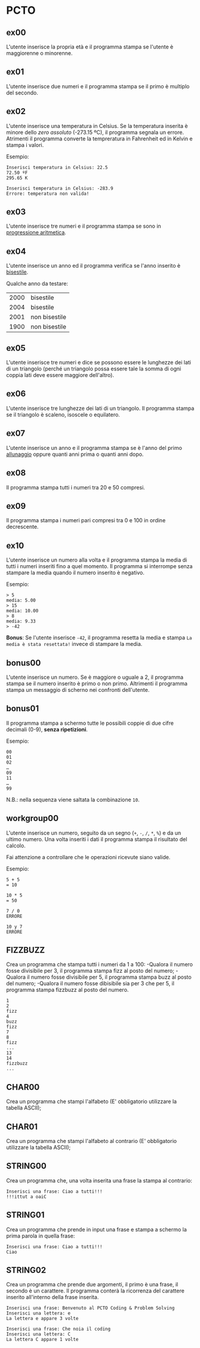 # PCTO

## ex00

L'utente inserisce la propria età e il programma stampa se l'utente è maggiorenne o minorenne.

## ex01

L'utente inserisce due numeri e il programma stampa se il primo è multiplo del secondo.

## ex02

L'utente inserisce una temperatura in Celsius. Se la temperatura inserita è minore dello _zero assoluto_ (-273.15 ºC), il programma segnala un errore. Atrimenti il programma converte la tempreratura in Fahrenheit ed in Kelvin e stampa i valori.

Esempio:

```
Inserisci temperatura in Celsius: 22.5
72.50 ºF
295.65 K
```

```
Inserisci temperatura in Celsius: -283.9
Errore: temperatura non valida!
```

## ex03

L'utente inserisce tre numeri e il programma stampa se sono in [progressione aritmetica](https://www.google.com/search?q=progressione+aritmetica).

## ex04

L'utente inserisce un anno ed il programma verifica se l'anno inserito è [bisestile](https://www.google.com/search?q=anno+bisestile).

Qualche anno da testare:

|      |               |
| :--: | ------------- |
| 2000 | bisestile     |
| 2004 | bisestile     |
| 2001 | non bisestile |
| 1900 | non bisestile |

## ex05

L'utente inserisce tre numeri e dice se possono essere le lunghezze dei lati di un triangolo (perché un triangolo possa essere tale la somma di ogni coppia lati deve essere maggiore dell'altro).

## ex06

L'utente inserisce tre lunghezze dei lati di un triangolo. Il programma stampa se il triangolo è scaleno, isoscele o equilatero.

## ex07

L'utente inserisce un anno e il programma stampa se è l'anno del primo [allunaggio](https://www.google.com/search?q=allunaggio) oppure quanti anni prima o quanti anni dopo.

## ex08

Il programma stampa tutti i numeri tra 20 e 50 compresi.

## ex09

Il programma stampa i numeri pari compresi tra 0 e 100 in ordine decrescente.

## ex10

L'utente inserisce un numero alla volta e il programma stampa la media di tutti i numeri inseriti fino a quel momento. Il programma si interrompe senza stampare la media quando il numero inserito è negativo.

Esempio:

```
> 5
media: 5.00
> 15
media: 10.00
> 8
media: 9.33
> -42
```

**Bonus**: Se l'utente inserisce `-42`, il programma resetta la media e stampa `La media è stata resettata!` invece di stampare la media.

## bonus00

L'utente inserisce un numero. Se è maggiore o uguale a 2, il programma stampa se il numero inserito è primo o non primo. Altrimenti il programma stampa un messaggio di scherno nei confronti dell'utente.

## bonus01

Il programma stampa a schermo tutte le possibili coppie di due cifre decimali (0-9), **senza ripetizioni**.

Esempio:

```
00
01
02
…
09
11
…
99
```

N.B.: nella sequenza viene saltata la combinazione `10`.

## workgroup00

L'utente inserisce un numero, seguito da un segno (`+`, `-`, `/`, `*`, `%`) e da un ultimo numero. Una volta inseriti i dati il programma stampa il risultato del calcolo.

Fai attenzione a controllare che le operazioni ricevute siano valide.

Esempio:

```
5 + 5
= 10
```

```
10 * 5
= 50
```

```
7 / 0
ERRORE
```

```
10 y 7
ERRORE
```

## FIZZBUZZ

Crea un programma che stampa tutti i numeri da 1 a 100:
-Qualora il numero fosse divisibile per 3, il programma stampa fizz al posto del numero;
-Qualora il numero fosse divisibile per 5, il programma stampa buzz al posto del numero;
-Qualora il numero fosse dibisibile sia per 3 che per 5, il programma stampa fizzbuzz al posto del numero.
```
1
2
fizz
4
buzz
fizz
7
8
fizz
...
13
14
fizzbuzz
...
```


## CHAR00

Crea un programma che stampi l'alfabeto (E' obbligatorio utilizzare la tabella ASCII);

## CHAR01

Crea un programma che stampi l'alfabeto al contrario (E' obbligatorio utilizzare la tabella ASCII);

## STRING00

Crea un programma che, una volta inserita una frase la stampa al contrario:
```
Inserisci una frase: Ciao a tutti!!!
!!!ittut a oaiC
```

## STRING01

Crea un programma che prende in input una frase e stampa a schermo la prima parola in quella frase:
```
Inserisci una frase: Ciao a tutti!!!
Ciao
```

## STRING02

Crea un programma che prende due argomenti, il primo è una frase, il secondo è un carattere. Il programma conterà la ricorrenza del carattere inserito all'interno della frase inserita.

```
Inserisci una frase: Benvenuto al PCTO Coding & Problem Solving
Inserisci una lettera: e
La lettera e appare 3 volte
```
```
Inserisci una frase: Che noia il coding
Inserisci una lettera: C
La lettera C appare 1 volte
```
